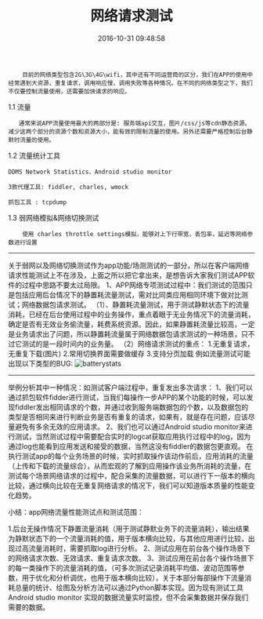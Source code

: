 ﻿---
title: 网络请求测试
date: 2016-10-31 09:48:58
tags: 流量请求 耗流量 网络请求 客户端性能
categories: 实例分析
---

        目前的网络类型包含2G\3G\4G\wifi，其中还有不同运营商的区分，我们在APP的使用中经常遇到大资源，重复请求，调用响应慢，调用失败等各种情况。在不同的网络类型之下，我们不仅要控制流量使用，还需要加快请求的响应。

1.1 流量

       通常来说APP流量使用最大的两部分是: 服务端api交互，图片/css/js等cdn静态资源。减少这两个部分的资源个数和资源大小，能有效的限制流量的使用。另外还需要严格控制后台静默时流量的使用。

1.2 流量统计工具

    DDMS Network Statistics、Android studio monitor

    3款代理工具: fiddler, charles, wmock

    抓包工具 : tcpdump

1.3 弱网络模拟&网络切换测试

        使用 charles throttle settings模拟，能够对上下行带宽，丢包率，延迟等网络参数进行设置


----------
关于弱网以及网络切换测试作为app功能/场测测试的一部分，所以在客户端网络请求性能测试上不在涉及，上面之所以把它拿出来，是想告诉大家我们测试APP软件的过程中思路不要太过局限。
        1、APP网络专项测试过程中：我们测试的范围只是包括应用后台情况下的静置耗流量测试，需对比同类应用相同环境下做对比测试；网络数据包请求测试。
        （1）、静置耗流量测试，用于测试静默状态下的流量消耗，已经在后台使用过程中的业务操作，重点着眼于无业务情况下的流量消耗，确定是否有无效业务偷流量，耗费系统资源。因此，如果静置耗流量比较高，一定是业务请求出了问题，所以静置耗流量属于网络数据包请求测试的一种场景，只不过它测试的是一段时间内的业务量。
        （2）网络请求测试的重点：
                 1.无重复请求，无重复下载(图片) 
                 2.常用切换界面需要做缓存 
                 3.支持分页加载 
例如流量测试可能出现以下类型的BUG:
![batterystats](/upload/image/data-model.jpg)

----------
举例分析其中一种情况：如测试客户端过程中，重复发出多次请求：
1、我们可以通过抓包软件fidder进行测试，当我们每操作一步APP的某个功能的时候，可以发现fiddler发出相同请求的个数，并通过收到服务端数据包的个数，以及数据包的类型是否相同来进行判断业务是否有重复的请求，如果有，就是存在问题，应该尽量避免有多余无效的应用请求。
2、我们也可以通过Android studio monitor来进行测试，当然测试过程中需要配合实时的logcat获取应用执行过程中的log，因为通过log也能看到应用发送和接受的数据，当然这没有fiddler的数据包更直观。
在执行测试app的每个业务场景的时候，实时抓取操作该动作前后，应用消耗的流量（上传和下载的流量综合），从而宏观的了解到应用操作该业务所消耗的流量，在测试每个场景网络请求的过程中，配合采集的流量数据，可以进行下一版本的横向比较，通过横向比较在无重复网络请求的情况下，我们可以知道版本质量的性能变化趋势。

小结：app网络流量性能测试点和测试范围：

 1.后台无操作情况下静置流量消耗（用于测试静默业务下的流量消耗），输出结果为静默状态下的一个流量消耗的值，用于版本横向比较，与其他应用进行比较，出现过高流量消耗时，需要抓取log进行分析。
 2、测试应用在前台各个操作场景下的网络请求次数、无效请求、重复请求次数。
 3、测试应用在前台各个操作场景下的每一类操作下的流量消耗的值，（可多次测试记录消耗平均值、波动范围等参数，用于优化和分析调优，也用于版本横向比较），关于本部分每部操作下流量消耗总量的统计、绘图及分析方法可以通过Python脚本实现。因为现有测试工具Android studio monitor 实现的数据流量实时监控，但不会采集数据并保存我们需要的数据。